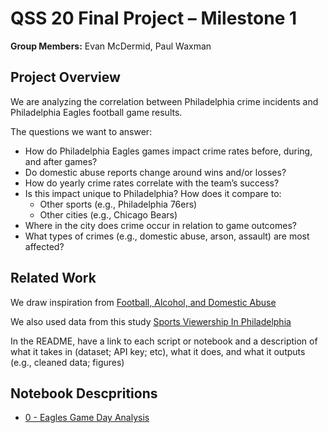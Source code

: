 # QSS 20 Final Project – Milestone 1

**Group Members:** Evan McDermid, Paul Waxman 

## Project Overview

We are analyzing the correlation between Philadelphia crime incidents and Philadelphia Eagles football game results.

The questions we want to answer:

- How do Philadelphia Eagles games impact crime rates before, during, and after games?
- Do domestic abuse reports change around wins and/or losses?
- How do yearly crime rates correlate with the team’s success?
- Is this impact unique to Philadelphia? How does it compare to:
  - Other sports (e.g., Philadelphia 76ers)
  - Other cities (e.g., Chicago Bears)
- Where in the city does crime occur in relation to game outcomes?
- What types of crimes (e.g., domestic abuse, arson, assault) are most affected?


## Related Work

We draw inspiration from [Football, Alcohol, and Domestic Abuse](https://www.sciencedirect.com/science/article/pii/S004727272300213X)

We also used data from this study [Sports Viewership In Philadelphia](https://d101vc9winf8ln.cloudfront.net/documents/49536/original/Sports_Viewership_in_the_Philadelphia-Camden-Wilmington__PA-NJ-DE-MD_Metropolitan_Area.pdf?1714499267)


In the README, have a link to each script or notebook and a description of what it takes in (dataset; API key; etc), 
what it does, and what it outputs (e.g., cleaned data; figures)

## Notebook Descpritions 
- [0 - Eagles Game Day Analysis]([./00_eagles_gameday_analysis.ipynb](https://github.com/pwax1120/mcdermid_waxman_final_project/blob/main/code/00_eagles_gameday_analysis.ipynb))
